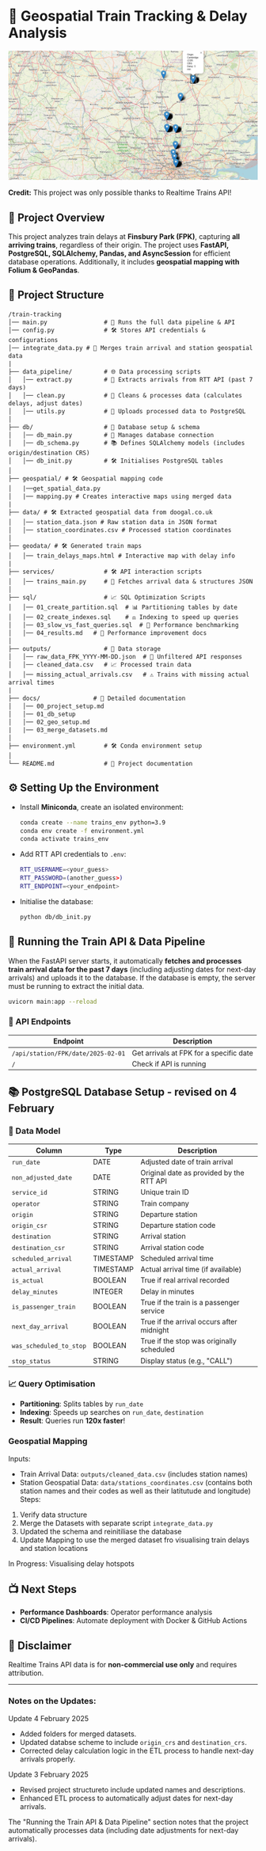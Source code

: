 # 🚄 Geospatial Train Tracking & Delay Analysis
![Project Visual](folium_popup_map.png)

**Credit:** This project was only possible thanks to Realtime Trains API!

## 📌 Project Overview
This project analyzes train delays at **Finsbury Park (FPK)**, capturing **all arriving trains**, regardless of their origin. The project uses **FastAPI, PostgreSQL, SQLAlchemy, Pandas, and AsyncSession** for efficient database operations. Additionally, it includes **geospatial mapping with Folium & GeoPandas**.

## 📂 Project Structure
```
/train-tracking
│── main.py                # 🔄 Runs the full data pipeline & API
│── config.py              # 🛠️ Stores API credentials & configurations
│── integrate_data.py # 🔄 Merges train arrival and station geospatial data 
|
├── data_pipeline/         # 🌐 Data processing scripts
│   │── extract.py         # 📀 Extracts arrivals from RTT API (past 7 days)
│   │── clean.py           # 🌱 Cleans & processes data (calculates delays, adjust dates)
│   │── utils.py           # 🏢 Uploads processed data to PostgreSQL
│
├── db/                    # 📁 Database setup & schema
│   │── db_main.py         # 🔧 Manages database connection
│   │── db_schema.py       # 📚 Defines SQLAlchemy models (includes origin/destination CRS)
│   │── db_init.py         # 🛠️ Initialises PostgreSQL tables
│
├── geospatial/ # 🛠️ Geospatial mapping code
│   |──get_spatial_data.py 
│   |── mapping.py # Creates interactive maps using merged data 
|
├── data/ # 🛠️ Extracted geospatial data from doogal.co.uk 
│   │── station_data.json # Raw station data in JSON format 
│   │── station_coordinates.csv # Processed station coordinates 
│
├── geodata/ # 🛠️ Generated train maps 
│   │── train_delays_maps.html # Interactive map with delay info
|
├── services/              # 🛠️ API interaction scripts
│   │── trains_main.py     # 🚃 Fetches arrival data & structures JSON
│
├── sql/                   # 📈 SQL Optimization Scripts
│   │── 01_create_partition.sql  # 📊 Partitioning tables by date
│   │── 02_create_indexes.sql    # ⚖️ Indexing to speed up queries
│   │── 03_slow_vs_fast_queries.sql  # 🔢 Performance benchmarking
│   │── 04_results.md   # 📘 Performance improvement docs
│
├── outputs/               # 📅 Data storage
│   │── raw_data_FPK_YYYY-MM-DD.json  # 📝 Unfiltered API responses
│   │── cleaned_data.csv   # 📈 Processed train data
│   │── missing_actual_arrivals.csv   # ⚠️ Trains with missing actual arrival times
|
├── docs/               # 📖 Detailed documentation 
│   │── 00_project_setup.md 
│   │── 01_db_setup 
│   │── 02_geo_setup.md
|   |── 03_merge_datasets.md
│
├── environment.yml        # 🛠️ Conda environment setup
│
└── README.md              # 📗 Project documentation
```

## ⚙️ Setting Up the Environment
- Install **Miniconda**, create an isolated environment:
  ```bash
  conda create --name trains_env python=3.9
  conda env create -f environment.yml
  conda activate trains_env
  ```
- Add RTT API credentials to `.env`:
  ```bash
  RTT_USERNAME=<your_guess>
  RTT_PASSWORD=(another_guess>)
  RTT_ENDPOINT=<your_endpoint>
  ```
- Initialise the database:
  ```bash
  python db/db_init.py
  ```

## 🚀 Running the Train API & Data Pipeline
When the FastAPI server starts, it automatically **fetches and processes train arrival data for the past 7 days** (including adjusting dates for next-day arrivals) and uploads it to the database. If the database is empty, the server must be running to extract the initial data.

```bash
uvicorn main:app --reload
```

### 🏢 API Endpoints
| Endpoint | Description |
|--|--|
| `/api/station/FPK/date/2025-02-01` | Get arrivals at FPK for a specific date |
| `/` | Check if API is running |

## 📚 PostgreSQL Database Setup - revised on 4 February 
### 🔄 Data Model
| Column | Type | Description |
|--|--|--|
| `run_date` | DATE | Adjusted date of train arrival |
| `non_adjusted_date` | DATE | Original date as provided by the RTT API |
| `service_id` | STRING | Unique train ID |
| `operator` | STRING | Train company |
| `origin` | STRING | Departure station |
| `origin_csr` | STRING | Departure station code |
| `destination` | STRING | Arrival station |
| `destination_csr` | STRING | Arrival station code |
| `scheduled_arrival` | TIMESTAMP | Scheduled arrival time |
| `actual_arrival` | TIMESTAMP | Actual arrival time (if available) |
| `is_actual` | BOOLEAN | True if real arrival recorded |
| `delay_minutes` | INTEGER | Delay in minutes |
| `is_passenger_train` | BOOLEAN |	True if the train is a passenger service |
|  `next_day_arrival`	| BOOLEAN |	True if the arrival occurs after midnight |
| `was_scheduled_to_stop` |	BOOLEAN	| True if the stop was originally scheduled |
| `stop_status`	| STRING |	Display status (e.g., "CALL") |

### 📈 Query Optimisation
- **Partitioning**: Splits tables by `run_date`
- **Indexing**: Speeds up searches on `run_date`, `destination`
- **Result**: Queries run **120x faster**!

### **Geospatial Mapping**
Inputs:
- Train Arrival Data: `outputs/cleaned_data.csv` (includes station names) 
- Station Geospatial Data: `data/stations_coordinates.csv` (contains both station names and their codes as well as their latitutude and longitude) 
Steps:

1. Verify data structure 
2. Merge the Datasets with separate script `integrate_data.py`
3. Updated the schema and reinitiliase the database 
4. Update Mapping to use the merged dataset fro visualising train delays and station locations  

In Progress:  Visualising delay hotspots 

## 📺 Next Steps
- **Performance Dashboards**: Operator performance analysis
- **CI/CD Pipelines**: Automate deployment with Docker & GitHub Actions

## 📢 Disclaimer
Realtime Trains API data is for **non-commercial use only** and requires attribution.


---

### Notes on the Updates:
Update 4 February 2025
- Added folders for merged datasets.
- Updated databse scheme to include `origin_crs` and `destination_crs`.
- Corrected delay calculation logic in the ETL process to handle next-day arrivals properly. 

Update 3 February 2025
- Revised project structureto include updated names and descriptions.
- Enhanced ETL process to automatically adjust dates for next-day arrivals. 


The "Running the Train API & Data Pipeline" section notes that the project automatically processes data (including date adjustments for next-day arrivals).
